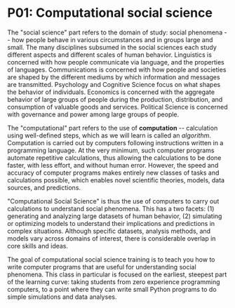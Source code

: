 
# P01: Computational social science

The "social science" part refers to the domain of study: social phenomena -- how people behave in various circumstances and in groups large and small.  The many disciplines subsumed in the social sciences each study different aspects and different scales of human behavior.  Linguistics is concerned with how people communicate via language, and the properties of languages.  Communications is concerned with how people and societies are shaped by the different mediums by which information and messages are transmitted.  Psychology and Cognitive Science focus on what shapes the behavior of individuals.  Economics is concerned with the aggregate behavior of large groups of people during the production, distribution, and consumption of valuable goods and services. Political Science is concerned with governance and power among large groups of people.

The "computational" part refers to the use of **computation** -- calculation using well-defined steps, which as we will learn is called an *algorithm*.  Computation is carried out by computers following instructions written in a programming language.  At the very minimum, such computer programs automate repetitive calculations, thus allowing the calculations to be done faster, with less effort, and without human error.  However, the speed and accuracy of computer programs makes entirely new classes of tasks and calculations possible, which enables novel scientific theories, models, data sources, and predictions.

"Computational Social Science" is thus the use of computers to carry out calculations to understand social phenomena.  This has a two facets: (1) generating and analyzing large datasets of human behavior, (2) simulating or optimizing models to understand their implications and predictions in complex situations.  Although specific datasets, analysis methods, and models vary across domains of interest, there is considerable overlap in core skills and ideas.

The goal of computational social science training is to teach you how to write computer programs that are useful for understanding social phenomena. This class in particular is focused on the earliest, steepest part of the learning curve: taking students from zero experience programming computers, to a point where they can write small Python programs to do simple simulations and data analyses. 

